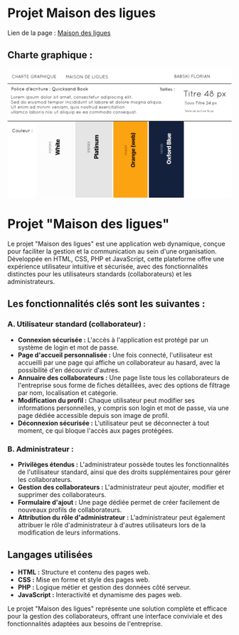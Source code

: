 #  Projet Maison des ligues

Lien de la page : [Maison des ligues](https://babskiflorian.github.io/Projet-Maison-des-ligues/)

## Charte graphique :
![Palette de couleur](assets/readme/M2L-charte-graphique.png)
# Projet "Maison des ligues"

Le projet "Maison des ligues" est une application web dynamique, conçue pour faciliter la gestion et la communication au sein d'une organisation. Développée en HTML, CSS, PHP et JavaScript, cette plateforme offre une expérience utilisateur intuitive et sécurisée, avec des fonctionnalités distinctes pour les utilisateurs standards (collaborateurs) et les administrateurs.

## Les fonctionnalités clés sont les suivantes :

### A. Utilisateur standard (collaborateur) :

*   **Connexion sécurisée :** L'accès à l'application est protégé par un système de login et mot de passe.
*   **Page d'accueil personnalisée :** Une fois connecté, l'utilisateur est accueilli par une page qui affiche un collaborateur au hasard, avec la possibilité d'en découvrir d'autres.
*   **Annuaire des collaborateurs :** Une page liste tous les collaborateurs de l'entreprise sous forme de fiches détaillées, avec des options de filtrage par nom, localisation et catégorie.
*   **Modification du profil :** Chaque utilisateur peut modifier ses informations personnelles, y compris son login et mot de passe, via une page dédiée accessible depuis son image de profil.
*   **Déconnexion sécurisée :** L'utilisateur peut se déconnecter à tout moment, ce qui bloque l'accès aux pages protégées.

### B. Administrateur :

*   **Privilèges étendus :** L'administrateur possède toutes les fonctionnalités de l'utilisateur standard, ainsi que des droits supplémentaires pour gérer les collaborateurs.
*   **Gestion des collaborateurs :** L'administrateur peut ajouter, modifier et supprimer des collaborateurs.
*   **Formulaire d'ajout :** Une page dédiée permet de créer facilement de nouveaux profils de collaborateurs.
*   **Attribution du rôle d'administrateur :** L'administrateur peut également attribuer le rôle d'administrateur à d'autres utilisateurs lors de la modification de leurs informations.



## Langages utilisées

*   **HTML :** Structure et contenu des pages web.
*   **CSS :** Mise en forme et style des pages web.
*   **PHP :** Logique métier et gestion des données côté serveur.
*   **JavaScript :** Interactivité et dynamisme des pages web.

Le projet "Maison des ligues" représente une solution complète et efficace pour la gestion des collaborateurs, offrant une interface conviviale et des fonctionnalités adaptées aux besoins de l'entreprise.